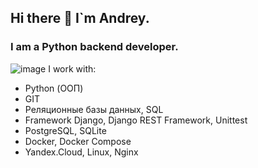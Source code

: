 ## Hi there 👋 I`m Andrey.


### I am a Python backend developer.

![image](https://user-images.githubusercontent.com/90990985/179191422-9ca9e6bc-71c6-47e2-b3b0-4484293ba5d5.png) I work with:
- Python (ООП)
- GIT
- Реляционные базы данных, SQL
- Framework Django, Django REST Framework, Unittest
- PostgreSQL, SQLite
- Docker, Docker Compose
- Yandex.Cloud, Linux, Nginx




<!--
**Raa78/Raa78** is a ✨ _special_ ✨ repository because its `README.md` (this file) appears on your GitHub profile.

Here are some ideas to get you started:

- 🔭 I’m currently working on ...
- 🌱 I’m currently learning ...
- 👯 I’m looking to collaborate on ...
- 🤔 I’m looking for help with ...
- 💬 Ask me about ...
- 📫 How to reach me: ...
- 😄 Pronouns: ...
- ⚡ Fun fact: ...
-->
